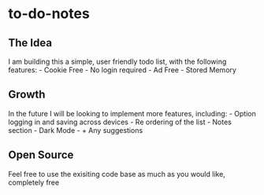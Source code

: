 # to-do-notes

## The Idea
I am building this a simple, user friendly todo list, with the following features:
    - Cookie Free
    - No login required
    - Ad Free
    - Stored Memory

## Growth
In the future I will be looking to implement more features, including:
    - Option logging in and saving across devices
    - Re ordering of the list
    - Notes section 
    - Dark Mode
    - + Any suggestions

## Open Source
Feel free to use the exisiting code base as much as you would like, completely free


